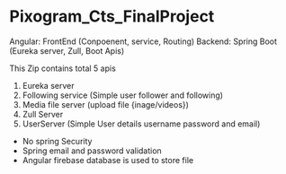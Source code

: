 # Pixogram_Cts_FinalProject

Angular: FrontEnd (Conpoenent, service, Routing)
Backend: Spring Boot (Eureka server, Zull, Boot Apis)

This Zip contains total 5 apis
1. Eureka server
2. Following service (Simple user follower and following)
3. Media file server (upload file {inage/videos})
4. Zull Server
5. UserServer (Simple User details username password and email) 

-  No spring Security
-  Spring email and password validation
-  Angular firebase database is used to store file 
 
